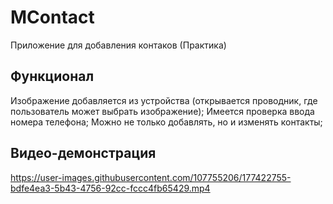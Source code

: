 # MContact
 Приложение для добавления контаков (Практика)

## Функционал
 Изображение добавляется из устройства (открывается проводник, где пользователь может выбрать изображение);
 Имеется проверка ввода номера телефона;
 Можно не только добавлять, но и изменять контакты;

## Видео-демонстрация
https://user-images.githubusercontent.com/107755206/177422755-bdfe4ea3-5b43-4756-92cc-fccc4fb65429.mp4

